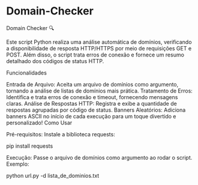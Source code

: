 # Domain-Checker

Domain Checker 🔍

Este script Python realiza uma análise automática de domínios, verificando a disponibilidade de resposta HTTP/HTTPS por meio de requisições GET e POST. Além disso, o script trata erros de conexão e fornece um resumo detalhado dos códigos de status HTTP.

Funcionalidades

Entrada de Arquivo: Aceita um arquivo de domínios como argumento, tornando a análise de listas de domínios mais prática.
Tratamento de Erros: Identifica e trata erros de conexão e timeout, fornecendo mensagens claras.
Análise de Respostas HTTP: Registra e exibe a quantidade de respostas agrupadas por código de status.
Banners Aleatórios: Adiciona banners ASCII no início de cada execução para um toque divertido e personalizado!
Como Usar

Pré-requisitos: Instale a biblioteca requests:

pip install requests

Execução: Passe o arquivo de domínios como argumento ao rodar o script. Exemplo:

python url.py -d lista_de_dominios.txt

